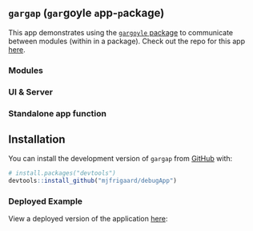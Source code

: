## `gargap` (`gar`goyle `a`pp-`p`ackage)

This app demonstrates using the [`gargoyle`
package](https://github.com/ColinFay/gargoyle) to communicate between modules (within in
a package). Check out the repo for this app [here](https://github.com/mjfrigaard/debugApp).

### Modules


### UI & Server


### Standalone app function


## Installation

You can install the development version of `gargap` from
[GitHub](https://github.com/) with:

``` r
# install.packages("devtools")
devtools::install_github("mjfrigaard/debugApp")
```

### Deployed Example

View a deployed version of the application
[here](https://mjfrigaard.shinyapps.io/gardebugApp/):

